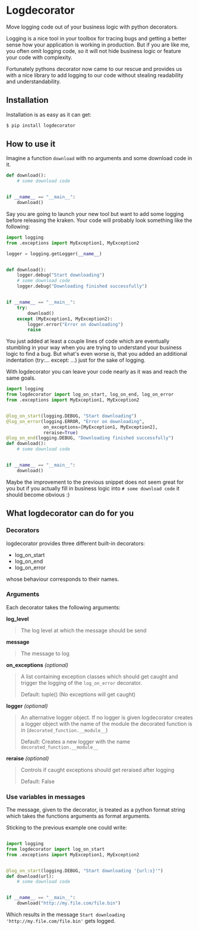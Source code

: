 # Logdecorator

Move logging code out of your business logic with python decorators.

Logging is a nice tool in your toolbox for tracing bugs and getting a better
sense how your application is working in production. But if you are like me, you
often omit logging code, so it will not hide business logic or feature your code
with complexity.

Fortunately pythons decorator now came to our rescue and provides us with a nice
library to add logging to our code without stealing readability and
understandability.

## Installation

Installation is as easy as it can get:

```bash
$ pip install logdecorator
```

## How to use it

Imagine a function `download` with no arguments and some download code in it.

```python
def download():
    # some download code


if __name__ == "__main__":
    download()
```

Say you are going to launch your new tool but want to add some logging before
releasing the kraken. Your code will probably look something like the following:

```python
import logging
from .exceptions import MyException1, MyException2

logger = logging.getLogger(__name__)


def download():
    logger.debug("Start downloading")
    # some download code
    logger.debug("Downloading finished successfully")


if __name__ == "__main__":
    try:
        download()
    except (MyException1, MyException2):
        logger.error("Error on downloading")
        raise

```

You just added at least a couple lines of code which are eventually stumbling in
your way when you are trying to understand your business logic to find a bug.
But what's even worse is, that you added an additional indentation (try:...
except: ...) just for the sake of logging.

With logdecorator you can leave your code nearly as it was and reach the same
goals.

```python
import logging
from logdecorator import log_on_start, log_on_end, log_on_error
from .exceptions import MyException1, MyException2


@log_on_start(logging.DEBUG, "Start downloading")
@log_on_error(logging.ERROR, "Error on downloading",
              on_exceptions=[MyException1, MyException2],
              reraise=True)
@log_on_end(logging.DEBUG, "Downloading finished successfully")
def download():
    # some download code


if __name__ == "__main__":
    download()

```

Maybe the improvement to the previous snippet does not seem great for you but if
you actually fill in business logic into `# some download code` it should become
obvious :)


## What logdecorator can do for you

### Decorators

logdecorator provides three different built-in decorators:

 * log_on_start
 * log_on_end
 * log_on_error

whose behaviour corresponds to their names.


### Arguments

Each decorator takes the following arguments:

**log_level**
> The log level at which the message should be send

**message**
> The message to log

**on_exceptions** *(optional)*
> A list containing exception classes which should get caught and trigger the
> logging of the `log_on_error` decorator.
>
> Default: tuple() (No exceptions will get caught)

**logger** *(optional)*
> An alternative logger object. If no logger is given logdecorator creates a
> logger object with the name of the module the decorated function is in
> (`decorated_function.__module__`)
>
> Default: Creates a new logger with the name `decorated_function.__module__`

**reraise** *(optional)*
> Controls if caught exceptions should get reraised after logging
>
> Default: False

### Use variables in messages

The message, given to the decorator, is treated as a python format string which
takes the functions arguments as format arguments.

Sticking to the previous example one could write:

```python

import logging
from logdecorator import log_on_start
from .exceptions import MyException1, MyException2


@log_on_start(logging.DEBUG, "Start downloading '{url:s}'")
def download(url):
    # some download code


if __name__ == "__main__":
    download("http://my.file.com/file.bin")

```

Which results in the message `Start downloading 'http://my.file.com/file.bin'`
gets logged.
